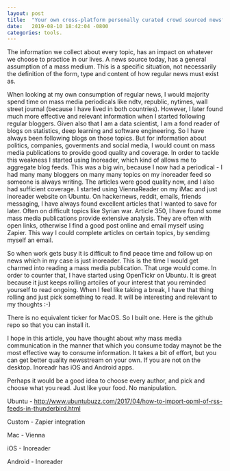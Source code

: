 ```yaml
---
layout: post
title:  "Your own cross-platform personally curated crowd sourced newsfeed"
date:   2019-08-10 18:42:04 -0800
categories: tools.
---
```


The information we collect about every topic, has an impact on whatever we choose to practice in
our lives. A news source today, has a general assumption of a mass medium. This is a specific situation, not necessarily
the definition of the form, type and content of how regular news must exist as.

When looking at my own consumption of regular news, I would majority spend time on mass media periodicals like 
ndtv, republic, nytimes, wall street journal (because I have lived in both countries). However, I later
found much more effective and relevant information when I started following regular bloggers. Given also
that I am a data scientist, I am a fond reader of blogs on statistics, deep learning and software engineering. So I 
have always been following blogs on those topics. But for information about politics, companies, goverments and social 
media, I would count on mass media publications to provide good quality and coverage. In order to tackle this weakness
I started using Inoreader, which kind of allows me to aggregate blog feeds. This was a big win, because I now had a
periodical - I had many many bloggers on many many topics on my inoreader feed so someone is always writing. The articles
were good quality now, and I also had sufficient coverage. I started using ViennaReader on my iMac and just inoreader
website on Ubuntu. On hackernews, reddit, emails, friends messaging, I have always found excellent articles that
I wanted to save for later. Often on difficult topics like Syrian war. Article 350, I have found some mass media publications
provide extensive analysis. They are often with open links, otherwise I find a good post online and email myself
using Zapier. This way I could complete articles on certain topics, by sendimg myself an email.

So when work gets busy it is difficult to find peace time and follow up on news which in my case is just
inoreader. This is the time I would get charmed into reading a mass media publication. That urge would come.
In order to counter that, I have started using OpenTickr on Ubuntu. It is great because it just keeps rolling 
artciles of your interest that you reminded yourself to read ongoing. When I feel like taking a break, I have that
thing rolling and just pick something to read. It will be interesting and relevant to my thoughts :-) 

There is no equivalent ticker for MacOS. So I built one. Here is the github repo so that you can install it.

I hope in this article, you have thought about why mass media communication in the manner that which you consume today
maynot be the most effective way to consume information. It takes a bit of effort, but you can get better quality
newsstream on your own. If you are not on the desktop. Inoreadr has iOS and Android apps.

Perhaps it would be a good idea to choose every author, and pick and choose what you read. Just like your food.
No manipulation. 


Ubuntu - 
http://www.ubuntubuzz.com/2017/04/how-to-import-opml-of-rss-feeds-in-thunderbird.html

Custom - 
Zapier integration

Mac - 
Vienna

iOS -
Inoreader

Android - 
Inoreader

